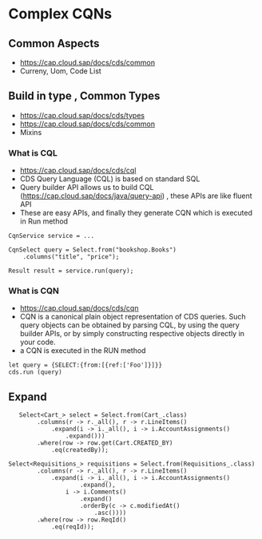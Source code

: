 # Complex CQNs


## Common Aspects 
- https://cap.cloud.sap/docs/cds/common
- Curreny, Uom, Code List


## Build in type , Common Types
- https://cap.cloud.sap/docs/cds/types
- https://cap.cloud.sap/docs/cds/common
- Mixins 


### What is CQL 
- https://cap.cloud.sap/docs/cds/cql
- CDS Query Language (CQL) is based on standard SQL
- Query builder API allows us to build CQL (https://cap.cloud.sap/docs/java/query-api) , these APIs are like fluent API 
- These are easy APIs, and finally they generate CQN which is executed in Run method
````
CqnService service = ...

CqnSelect query = Select.from("bookshop.Books")
    .columns("title", "price");

Result result = service.run(query);
````

### What is CQN 
- https://cap.cloud.sap/docs/cds/cqn
- CQN is a canonical plain object representation of CDS queries. Such query objects can be obtained by parsing CQL, by using the query builder APIs, or by simply constructing respective objects directly in your code.
- a CQN is executed in the RUN method 
````
let query = {SELECT:{from:[{ref:['Foo']}]}}
cds.run (query)
````



## Expand
````
   Select<Cart_> select = Select.from(Cart_.class)
        .columns(r -> r._all(), r -> r.LineItems()
            .expand(i -> i._all(), i -> i.AccountAssignments()
                .expand()))
        .where(row -> row.get(Cart.CREATED_BY)
            .eq(createdBy));
````

````
Select<Requisitions_> requisitions = Select.from(Requisitions_.class)
        .columns(r -> r._all(), r -> r.LineItems()
            .expand(i -> i._all(), i -> i.AccountAssignments()
                    .expand(),
                i -> i.Comments()
                    .expand()
                    .orderBy(c -> c.modifiedAt()
                        .asc())))
        .where(row -> row.ReqId()
            .eq(reqId));
````
